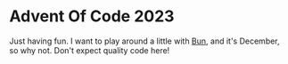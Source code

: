 Advent Of Code 2023
===================

Just having fun. I want to play around a little with [Bun](https://bun.sh/), and it's December, so why not. Don't expect quality code here!

